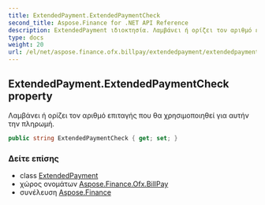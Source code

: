 ```yaml
---
title: ExtendedPayment.ExtendedPaymentCheck
second_title: Aspose.Finance for .NET API Reference
description: ExtendedPayment ιδιοκτησία. Λαμβάνει ή ορίζει τον αριθμό επιταγής που θα χρησιμοποιηθεί για αυτήν την πληρωμή.
type: docs
weight: 20
url: /el/net/aspose.finance.ofx.billpay/extendedpayment/extendedpaymentcheck/
---
```

## ExtendedPayment.ExtendedPaymentCheck property

Λαμβάνει ή ορίζει τον αριθμό επιταγής που θα χρησιμοποιηθεί για αυτήν την πληρωμή.

```csharp
public string ExtendedPaymentCheck { get; set; }
```

### Δείτε επίσης

* class [ExtendedPayment](../)
* χώρος ονομάτων [Aspose.Finance.Ofx.BillPay](../../extendedpayment/)
* συνέλευση [Aspose.Finance](../../../)


